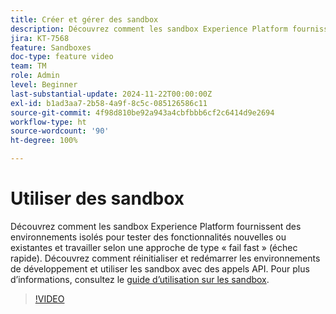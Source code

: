 ```yaml
---
title: Créer et gérer des sandbox
description: Découvrez comment les sandbox Experience Platform fournissent des environnements isolés pour tester des fonctionnalités nouvelles ou existantes et travailler selon une approche de type « fail fast » (échec rapide). Découvrez comment réinitialiser et redémarrer les environnements de développement et utiliser les sandbox avec des appels API.
jira: KT-7568
feature: Sandboxes
doc-type: feature video
team: TM
role: Admin
level: Beginner
last-substantial-update: 2024-11-22T00:00:00Z
exl-id: b1ad3aa7-2b58-4a9f-8c5c-085126586c11
source-git-commit: 4f98d810be92a943a4cbfbbb6cf2c6414d9e2694
workflow-type: ht
source-wordcount: '90'
ht-degree: 100%

---
```


# Utiliser des sandbox

Découvrez comment les sandbox Experience Platform fournissent des environnements isolés pour tester des fonctionnalités nouvelles ou existantes et travailler selon une approche de type « fail fast » (échec rapide). Découvrez comment réinitialiser et redémarrer les environnements de développement et utiliser les sandbox avec des appels API. Pour plus d’informations, consultez le [guide d’utilisation sur les sandbox](https://experienceleague.adobe.com/docs/experience-platform/sandbox/home.html?lang=fr).

>[!VIDEO](https://video.tv.adobe.com/v/3430301/?learn=on&captions=fre_fr)
